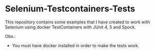 # Selenium-Testcontainers-Tests
This repository contains some examples that I have created to work with Selenium using docker TestContainers with JUnit 4, 5 and Spock.

Obs.:
 - You must have docker installed in order to make the tests work.
